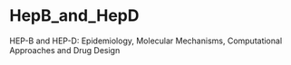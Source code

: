 # HepB_and_HepD
HEP-B and HEP-D: Epidemiology, Molecular Mechanisms, Computational Approaches and Drug Design

